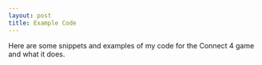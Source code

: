 ```yaml
---
layout: post
title: Example Code
---
```


Here are some snippets and examples of my code for the Connect 4 game and what it does.
